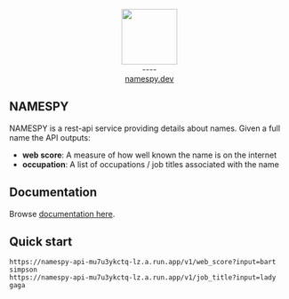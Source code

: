 <p align="center">
  <img width="100" height="100" src="https://raw.githubusercontent.com/RaidasGrisk/names_app/master/web/src/assets/black.png">
  <br>----<br>
  <a href="https://www.namespy.dev/">namespy.dev</a>
</p>

## NAMESPY

NAMESPY is a rest-api service providing details about names. Given a full name the API outputs:
* <b>web score</b>: A measure of how well known the name is on the internet  
* <b>occupation</b>: A list of occupations / job titles associated with the name

## Documentation

Browse [documentation here](https://www.namespy.dev/#/Docs).

## Quick start

```
https://namespy-api-mu7u3ykctq-lz.a.run.app/v1/web_score?input=bart simpson
https://namespy-api-mu7u3ykctq-lz.a.run.app/v1/job_title?input=lady gaga
```
